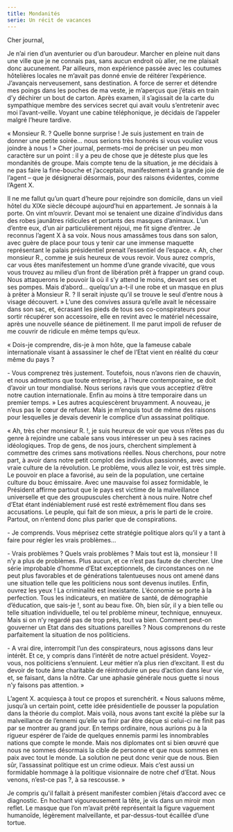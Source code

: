 ```yaml
---
title: Mondanités
serie: Un récit de vacances
---
```

Cher journal,

Je n’ai rien d’un aventurier ou d’un baroudeur. Marcher en pleine nuit dans une
ville que je ne connais pas, sans aucun endroit où aller, ne me plaisait donc
aucunement. Par ailleurs, mon expérience passée avec les coutumes hôtelières
locales ne m’avait pas donné envie de réitérer l’expérience. J’avançais
nerveusement, sans destination. A force de serrer et détendre mes poings dans
les poches de ma veste, je m’aperçus que j’étais en train d’y déchirer un bout
de carton. Après examen, il s’agissait de la carte du sympathique membre des
services secret qui avait voulu s’entretenir avec moi l’avant-veille. Voyant
une cabine téléphonique, je décidais de l’appeler malgré l’heure tardive.

« Monsieur R. ? Quelle bonne surprise ! Je suis justement en train de donner
une petite soirée… nous serions très honorés si vous vouliez vous joindre à
nous ! » Cher journal, permets-moi de préciser un peu mon caractère sur un
point : il y a peu de chose que je déteste plus que les mondanités de groupe.
Mais compte tenu de la situation, je me décidais à ne pas faire la fine-bouche
et j’acceptais, manifestement à la grande joie de l’agent – que je désignerai
désormais, pour des raisons évidentes, comme l’Agent X. 

Il ne me fallut qu’un quart d’heure pour rejoindre son domicile, dans un vieil
hôtel du XIXe siècle découpé aujourd’hui en appartement. Je sonnais à la porte.
On vint m’ouvrir. Devant moi se tenaient une dizaine d’individus dans des robes
jaunâtres ridicules et portants des masques d’animaux. L’un d’entre eux, d’un
air particulièrement réjoui, me fit signe d’entrer. Je reconnus l’agent X à sa
voix. Nous nous amassâmes tous dans son salon, avec guère de place pour tous y
tenir car une immense maquette représentant le palais présidentiel prenait
l’essentiel de l’espace. « Ah, cher monsieur R., comme je suis heureux de vous
revoir. Vous aurez compris, car vous êtes manifestement un homme d’une grande
vivacité, que vous vous trouvez au milieu d’un front de libération prêt à
frapper un grand coup. Nous attaquerons le pouvoir là où il s’y attend le
moins, devant ses ors et ses pompes. Mais d’abord… quelqu’un a-t-il une robe et
un masque en plus à prêter à Monsieur R. ? Il serait injuste qu’il se trouve le
seul d’entre nous à visage découvert. » L’une des convives assura qu’elle avait
le nécessaire dans son sac, et, écrasant les pieds de tous ses co-conspirateurs
pour sortir récupérer son accessoire, elle en revint avec le matériel
nécessaire, après une nouvelle séance de piétinement. Il me parut impoli de
refuser de me couvrir de ridicule en même temps qu’eux.

« Dois-je comprendre, dis-je à mon hôte, que la fameuse cabale internationale
visant à assassiner le chef de l’Etat vient en réalité du cœur même du pays ?

\- Vous comprenez très justement. Toutefois, nous n’avons rien de chauvin, et
nous admettons que toute entreprise, à l’heure contemporaine, se doit d’avoir
un tour mondialisé. Nous serions ravis que vous acceptiez d’être notre caution
internationale. Enfin au moins à titre temporaire dans un premier temps. » Les
autres acquiescèrent bruyamment. A nouveau, je n’eus pas le cœur de refuser.
Mais je m’enquis tout de même des raisons pour lesquelles je devais devenir le
complice d’un assassinat politique. 

« Ah, très cher monsieur R. !, je suis heureux de voir que vous n’êtes pas du
genre à rejoindre une cabale sans vous intéresser un peu à ses racines
idéologiques. Trop de gens, de nos jours, cherchent simplement à commettre des
crimes sans motivations réelles. Nous cherchons, pour notre part, à avoir dans
notre petit complot des individus passionnés, avec une vraie culture de la
révolution. Le problème, vous allez le voir, est très simple. Le pouvoir en
place a favorisé, au sein de la population, une certaine culture du bouc
émissaire. Avec une mauvaise foi assez formidable, le Président affirme partout
que le pays est victime de la malveillance universelle et que des groupuscules
cherchent à nous nuire. Notre chef d’Etat étant indéniablement rusé est resté
extrêmement flou dans ses accusations. Le peuple, qui fait de son mieux, a pris
le parti de le croire. Partout, on n’entend donc plus parler que de
conspirations. 

\- Je comprends. Vous méprisez cette stratégie politique alors qu’il y a tant à
faire pour régler les vrais problèmes…

\- Vrais problèmes ? Quels vrais problèmes ? Mais tout est là, monsieur ! Il n’y
a plus de problèmes. Plus aucun, et ce n’est pas faute de chercher. Une série
improbable d’homme d’Etat exceptionnels, de circonstances on ne peut plus
favorables et de générations talentueuses nous ont amené dans une situation
telle que les politiciens nous sont devenus inutiles. Enfin, ouvrez les yeux !
La criminalité est inexistante. L’économie se porte à la perfection. Tous les
indicateurs, en matière de santé, de démographie d’éducation, que sais-je !,
sont au beau fixe. Oh, bien sûr, il y a bien telle ou telle situation
individuelle, tel ou tel problème mineur, technique, ennuyeux. Mais si on n’y
regardé pas de trop près, tout va bien. Comment peut-on gouverner un Etat dans
des situations pareilles ? Nous comprenons du reste parfaitement la situation
de nos politiciens.

\- A vrai dire, interrompit l’un des conspirateurs, nous agissons dans leur
intérêt. Et ce, y compris dans l’intérêt de notre actuel président.
Voyez-vous, nos politiciens s’ennuient. Leur métier n’a plus rien d’excitant.
Il est du devoir de toute âme charitable de réintroduire un peu d’action dans
leur vie, et, se faisant, dans la nôtre. Car une aphasie générale nous guette
si nous n’y faisons pas attention. » 

L’agent X. acquiesça à tout ce propos et surenchérit. « Nous saluons même,
jusqu’à un certain point, cette idée présidentielle de pousser la population
dans la théorie du complot. Mais voilà, nous avons tant excité la plèbe sur la
malveillance de l’ennemi qu’elle va finir par être déçue si celui-ci ne finit
pas par se montrer au grand jour. En temps ordinaire, nous aurions pu à la
rigueur espérer de l’aide de quelques ennemis parmi les innombrables nations
que compte le monde. Mais nos diplomates ont si bien œuvré que nous ne sommes
désormais la cible de personne et que nous sommes en paix avec tout le monde.
La solution ne peut donc venir que de nous.  Bien sûr, l’assassinat politique
est un crime odieux. Mais c’est aussi un formidable hommage à la politique
visionnaire de notre chef d’Etat. Nous venons, n’est-ce pas ?, à sa rescousse.
»

Je compris qu'il fallait à présent manifester combien j’étais d’accord avec ce
diagnostic. En hochant vigoureusement la tête, je vis dans un miroir mon
reflet. Le masque que l’on m’avait prêté représentait la figure vaguement
humanoïde, légèrement malveillante, et par-dessus-tout écaillée d’une tortue.
